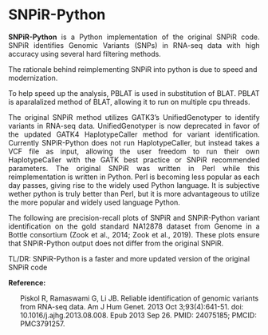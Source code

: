 # SNPiR-Python
<p align="justify">
<strong> SNPiR-Python</strong> is a Python implementation of the original SNPiR code. SNPiR identifies Genomic Variants (SNPs) in RNA-seq data with high accuracy using several hard filtering methods. 
</p>

The rationale behind reimplementing SNPiR into python is due to speed and modernization. 

<p align="justify">
To help speed up the analysis, PBLAT is used in substitution of BLAT. PBLAT is aparalalized method of BLAT, allowing it to run on multiple cpu threads. 
</p>

<p align="justify">
The original SNPiR method utilizes GATK3’s UnifiedGenotyper to identify variants in RNA-seq data. UnifiedGenotyper is now deprecated in favor of the updated GATK4 HaplotypeCaller method for variant identification. Currently SNPiR-Python does not run HaplotypeCaller, but instead takes a VCF file as input, allowing the user freedom to run their own HaplotypeCaller with the GATK best practice or SNPiR recommended parameters. 
The original SNPiR was written in Perl while this reimplementation is written in Python. Perl is becoming less popular as each day passes, giving rise to the widely used Python language. It is subjective wether python is truly better than Perl, but it is more advantageous to utilize the more popular and widely used language Python. 
</p>

<p align="justify">
The following are precision-recall plots of SNPiR and SNPiR-Python variant identification on the gold standard NA12878 dataset from Genome in a Bottle consortium (Zook et al., 2014; Zook et al., 2019). These plots ensure that SNPiR-Python output does not differ from the original SNPiR. 
</p>

TL/DR: SNPiR-Python is a faster and more updated version of the original SNPiR code 

**Reference:**
<ul>Piskol R, Ramaswami G, Li JB. Reliable identification of genomic variants from RNA-seq data. Am J Hum Genet. 2013 Oct 3;93(4):641-51. doi: 10.1016/j.ajhg.2013.08.008. Epub 2013 Sep 26. PMID: 24075185; PMCID: PMC3791257.</ul>
